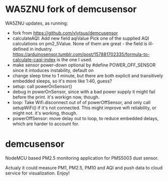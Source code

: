 # WA5ZNU fork of demcusensor

WA5ZNU updates, as running:

- fork from https://github.com/vlytsus/demcusensor
- calculateAQI: Add new field aqiValue
  Pick one of the supplied AQI calculations on pm2_5Value.
  None of them are great - the field is ill-defined in industry.
  <https://arduinosensor.tumblr.com/post/157881702335/formula-to-calculate-caqi-index>
  is the one I used.
- make sensor power-down optional by #define POWER_OFF_SENSOR
  since it intoduces instability, default on
- change sleep time to 1 minute, but there are both explicit and
  transitively embedded sleeps, so it's more like 1:40, guess?
- setup: call powerOnSensor()
- debug in powerOnSensor, since with a bad power supply it
  might fail before the print. it's workign now, though.
- loop: Take Wifi.disconnect out of of powerOffSensor, and only call
  setupWiFi() if it's not connected.  This might improve
  wifi reliability, or might not.  it's working, though.
- powerOffSensor: move delay out to loop,
  to reduce embedded delays, which are harder to account for.


# demcusensor
NodeMCU based PM2.5 monitoring application for PMS5003 dust sensor.

Actualy it could measure PM1, PM2.5, PM10 and AQI and push data to cloud service for visualization.
Enjoy!
